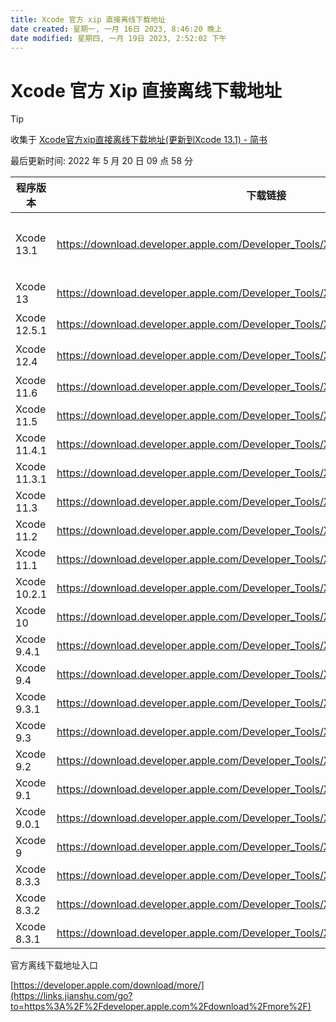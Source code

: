 ```yaml
---
title: Xcode 官方 xip 直接离线下载地址
date created: 星期一, 一月 16日 2023, 8:46:20 晚上
date modified: 星期四, 一月 19日 2023, 2:52:02 下午
---
```


# Xcode 官方 Xip 直接离线下载地址

> [!TIP]
> 收集于 [Xcode官方xip直接离线下载地址(更新到Xcode 13.1) - 简书](https://www.jianshu.com/p/bbfc35574464)
> 
> 最后更新时间: 2022 年 5 月 20 日 09 点 58 分

| 程序版本     | 下载链接                                                                           | 备注     |
| ------------ | ---------------------------------------------------------------------------------- | -------- |
| Xcode 13.1   | <https://download.developer.apple.com/Developer_Tools/Xcode_13.1/Xcode_13.1.xip>     | 无法下载 |
| Xcode 13     | <https://download.developer.apple.com/Developer_Tools/Xcode_13/Xcode_13.xip>         | 可行     |
| Xcode 12.5.1 | <https://download.developer.apple.com/Developer_Tools/Xcode_12.5.1/Xcode_12.5.1.xip> | ❔       |
| Xcode 12.4   | <https://download.developer.apple.com/Developer_Tools/Xcode_12.4/Xcode_12.4.xip>     | 可行     |
| Xcode 11.6   | <https://download.developer.apple.com/Developer_Tools/Xcode_11.6/Xcode_11.6.xip>     | ❔       |
| Xcode 11.5   | <https://download.developer.apple.com/Developer_Tools/Xcode_11.5/Xcode_11.5.xip>     | ❔       |
| Xcode 11.4.1 | <https://download.developer.apple.com/Developer_Tools/Xcode_11.4.1/Xcode_11.4.1.xip> | ❔       |
| Xcode 11.3.1 | <https://download.developer.apple.com/Developer_Tools/Xcode_11.3.1/Xcode_11.3.1.xip> | ❔       |
| Xcode 11.3   | <https://download.developer.apple.com/Developer_Tools/Xcode_11.3/Xcode_11.3.xip>     | ❔       |
| Xcode 11.2   | <https://download.developer.apple.com/Developer_Tools/Xcode_11.2/Xcode_11.2.xip>     | ❔       |
| Xcode 11.1   | <https://download.developer.apple.com/Developer_Tools/Xcode_11.1/Xcode_11.1.xip>     | ❔       |
| Xcode 10.2.1 | <https://download.developer.apple.com/Developer_Tools/Xcode_10.2.1/Xcode_10.2.1.xip> | ❔       |
| Xcode 10     | <https://download.developer.apple.com/Developer_Tools/Xcode_10/Xcode_10.xip>         | ❔       |
| Xcode 9.4.1  | <https://download.developer.apple.com/Developer_Tools/Xcode_9.4.1/Xcode_9.4.1.xip>   | ❔       |
| Xcode 9.4    | <https://download.developer.apple.com/Developer_Tools/Xcode_9.4/Xcode_9.4.xip>       | ❔       |
| Xcode 9.3.1  | <https://download.developer.apple.com/Developer_Tools/Xcode_9.3.1/Xcode_9.3.1.xip>   | ❔       |
| Xcode 9.3    | <https://download.developer.apple.com/Developer_Tools/Xcode_9.3/Xcode_9.3.xip>       | ❔       |
| Xcode 9.2    | <https://download.developer.apple.com/Developer_Tools/Xcode_9.2/Xcode_9.2.xip>       | ❔       |
| Xcode 9.1    | <https://download.developer.apple.com/Developer_Tools/Xcode_9.1/Xcode_9.1.xip>       | ❔       |
| Xcode 9.0.1  | <https://download.developer.apple.com/Developer_Tools/Xcode_9.0.1/Xcode_9.0.1.xip>   | ❔       |
| Xcode 9      | <https://download.developer.apple.com/Developer_Tools/Xcode_9/Xcode_9.xip>           | ❔       |
| Xcode 8.3.3  | <https://download.developer.apple.com/Developer_Tools/Xcode_8.3.3/Xcode8.3.3.xip>    | ❔       |
| Xcode 8.3.2  | <https://download.developer.apple.com/Developer_Tools/Xcode_8.3.2/Xcode8.3.2.xip>    | ❔       |
| Xcode 8.3.1  | <https://download.developer.apple.com/Developer_Tools/Xcode_8.3.1/Xcode_8.3.1.xip>   | ❔       |

官方离线下载地址入口

[https://developer.apple.com/download/more/](https://links.jianshu.com/go?to=https%3A%2F%2Fdeveloper.apple.com%2Fdownload%2Fmore%2F)
